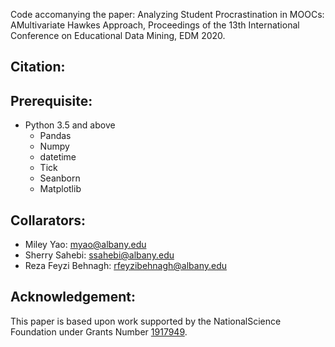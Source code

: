 Code accomanying the paper: Analyzing Student Procrastination in MOOCs: AMultivariate Hawkes Approach, Proceedings of the 13th International Conference on Educational Data Mining, EDM 2020.
## Citation:

## Prerequisite:
* Python 3.5 and above
  * Pandas
  * Numpy
  * datetime
  * Tick 
  * Seanborn
  * Matplotlib
## Collarators:
* Miley Yao: myao@albany.edu
* Sherry Sahebi: ssahebi@albany.edu
* Reza Feyzi Behnagh: rfeyzibehnagh@albany.edu
## Acknowledgement: 
This paper is based upon work supported by the NationalScience Foundation under Grants Number [1917949](https://www.nsf.gov/awardsearch/showAward?AWD_ID=1917949).
